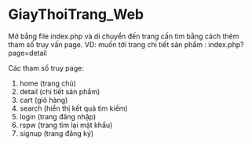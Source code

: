# GiayThoiTrang_Web

Mở bằng file index.php và di chuyển đến trang cần tìm bằng cách thêm tham số truy vấn page. 
VD: muốn tới trang chi tiết sản phẩm : index.php?page=detail

Các tham số truy page: 
1. home (trang chủ)
2. detail (chi tiết sản phẩm) 
3. cart (giỏ hàng)
4. search (hiển thị kết quả tìm kiếm)
5. login (trang đăng nhập)
6. rspw (trang tìm lại mật khẩu)
7. signup (trang đăng ký)
